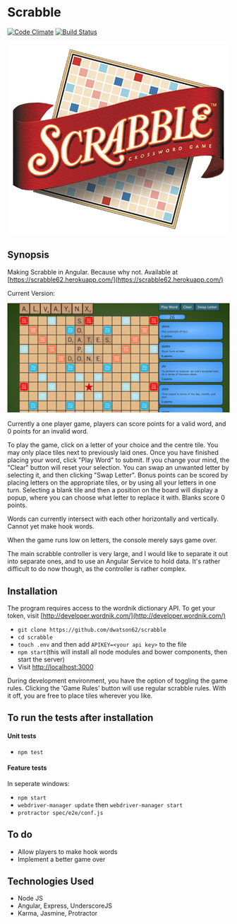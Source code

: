 Scrabble
=======================

[![Code Climate](https://codeclimate.com/github/dwatson62/scrabble/badges/gpa.svg)](https://codeclimate.com/github/dwatson62/scrabble) [![Build Status](https://travis-ci.org/dwatson62/scrabble.svg?branch=master)](https://travis-ci.org/dwatson62/scrabble)

![scrabble-logo](https://github.com/dwatson62/scrabble/blob/master/public/images/scrabble-logo.jpg)

## Synopsis

Making Scrabble in Angular. Because why not. Available at [https://scrabble62.herokuapp.com/](https://scrabble62.herokuapp.com/)

Current Version:

![screenshot](https://github.com/dwatson62/scrabble/blob/master/public/images/screenshot.jpg)

Currently a one player game, players can score points for a valid word, and 0 points for an invalid word.

To play the game, click on a letter of your choice and the centre tile. You may only place tiles next to previously laid ones. Once you have finished placing your word, click "Play Word" to submit. If you change your mind, the "Clear" button will reset your selection. You can swap an unwanted letter by selecting it, and then clicking "Swap Letter". Bonus points can be scored by placing letters on the appropriate tiles, or by using all your letters in one turn. Selecting a blank tile and then a position on the board will display a popup, where you can choose what letter to replace it with. Blanks score 0 points.

Words can currently intersect with each other horizontally and vertically. Cannot yet make hook words.

When the game runs low on letters, the console merely says game over.

The main scrabble controller is very large, and I would like to separate it out into separate ones, and to use an Angular Service to hold data. It's rather difficult to do now though, as the controller is rather complex.

## Installation

The program requires access to the wordnik dictionary API. To get your token, visit [http://developer.wordnik.com/](http://developer.wordnik.com/)

- ``` git clone https://github.com/dwatson62/scrabble ```
- ``` cd scrabble ```
- ``` touch .env ``` and then add ``` APIKEY=<your api key> ``` to the file
- ``` npm start ```(this will install all node modules and bower components, then start the server)
- Visit [http://localhost:3000](http://localhost:3000)

During development environment, you have the option of toggling the game rules. Clicking the 'Game Rules' button will use regular scrabble rules. With it off, you are free to place tiles wherever you like.

## To run the tests after installation

#### Unit tests

- ``` npm test ```

#### Feature tests

In seperate windows:

- ``` npm start ```
- ``` webdriver-manager update ``` then ``` webdriver-manager start ```
- ``` protractor spec/e2e/conf.js ```

## To do

- Allow players to make hook words
- Implement a better game over

## Technologies Used

- Node JS
- Angular, Express, UnderscoreJS
- Karma, Jasmine, Protractor
